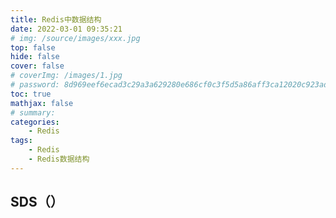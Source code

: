 ```yaml
---
title: Redis中数据结构
date: 2022-03-01 09:35:21
# img: /source/images/xxx.jpg
top: false
hide: false
cover: false
# coverImg: /images/1.jpg
# password: 8d969eef6ecad3c29a3a629280e686cf0c3f5d5a86aff3ca12020c923adc6c92
toc: true
mathjax: false
# summary:
categories:
    - Redis
tags:
    - Redis
    - Redis数据结构
---
```



## SDS（）

## 


